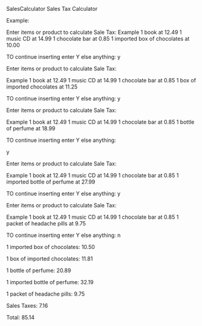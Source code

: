 SalesCalculator
Sales Tax Calculator

Example:

Enter items or product to calculate Sale Tax: 
Example 1 book at 12.49
        1 music CD at 14.99
        1 chocolate bar at 0.85
	1 imported box of chocolates at 10.00

TO continue inserting enter Y else anything: 
y

Enter items or product to calculate Sale Tax: 

Example 1 book at 12.49
        1 music CD at 14.99
        1 chocolate bar at 0.85
	1 box of imported chocolates at 11.25 

TO continue inserting enter Y else anything: 
y

Enter items or product to calculate Sale Tax: 

Example 1 book at 12.49
        1 music CD at 14.99
        1 chocolate bar at 0.85
	1 bottle of perfume at 18.99



TO continue inserting enter Y else anything: 

y

Enter items or product to calculate Sale Tax: 

Example 1 book at 12.49
        1 music CD at 14.99
        1 chocolate bar at 0.85
	1 imported bottle of perfume at 27.99



TO continue inserting enter Y else anything: 
y

Enter items or product to calculate Sale Tax: 

Example 1 book at 12.49
        1 music CD at 14.99
        1 chocolate bar at 0.85
	1 packet of headache pills at 9.75



TO continue inserting enter Y else anything: 
n


1 imported box of chocolates: 10.50

1 box of imported chocolates: 11.81

1 bottle of perfume: 20.89

1 imported bottle of perfume: 32.19

1 packet of headache pills: 9.75

Sales Taxes: 7.16

Total: 85.14
